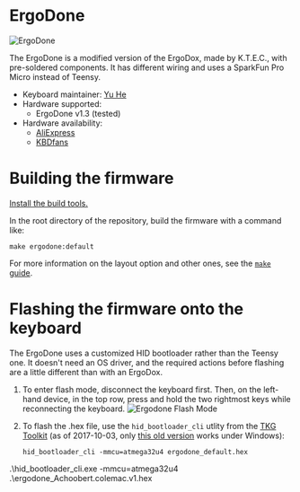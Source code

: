 ErgoDone
========

![ErgoDone](https://i.imgur.com/QERsQGQ.jpg)

The ErgoDone is a modified version of the ErgoDox, made by K.T.E.C., with pre-soldered components. It has different wiring and uses a SparkFun Pro Micro instead of Teensy.

- Keyboard maintainer: [Yu He](http://github.com/yuhe00)
- Hardware supported: 
    - ErgoDone v1.3 (tested)
- Hardware availability:
    - [AliExpress](https://www.aliexpress.com/store/product/ergodone-Custom-Mechanical-Keyboard-TKG-TOOLS-PCB-programmed-Ergonomic-Keyboard-Kit-similar-with-infinity-ergodox/3034003_32830050940.html)
    - [KBDfans](https://kbdfans.myshopify.com/collections/pcb/products/ergodone-keyboard-pcb-1pcs-free-shipping)

# Building the firmware

[Install the build tools.](https://docs.qmk.fm/#/getting_started_build_tools)

In the root directory of the repository, build the firmware with a command like:

    make ergodone:default

For more information on the layout option and other ones, see the [`make` guide](https://docs.qmk.fm/#/getting_started_make_guide).

# Flashing the firmware onto the keyboard

The ErgoDone uses a customized HID bootloader rather than the Teensy one. It doesn't need an OS driver, and the required actions before flashing are a little different than with an ErgoDox.

1. To enter flash mode, disconnect the keyboard first. Then, on the left-hand device, in the top row, press and hold the two rightmost keys while reconnecting the keyboard.
![Ergodone Flash Mode](https://i.imgur.com/sNivAnr.jpg)
2. To flash the .hex file, use the `hid_bootloader_cli` utlity from the [TKG Toolkit](https://github.com/kairyu/tkg-toolkit) (as of 2017-10-03, only [this old version](https://github.com/kairyu/tkg-toolkit/blob/b14c67ca8bc84c07e5fc6b2e01ae4002b808243a/windows/bin/hid_bootloader_cli.exe) works under Windows):

       hid_bootloader_cli -mmcu=atmega32u4 ergodone_default.hex

 .\hid_bootloader_cli.exe -mmcu=atmega32u4 .\ergodone_Achoobert.colemac.v1.hex